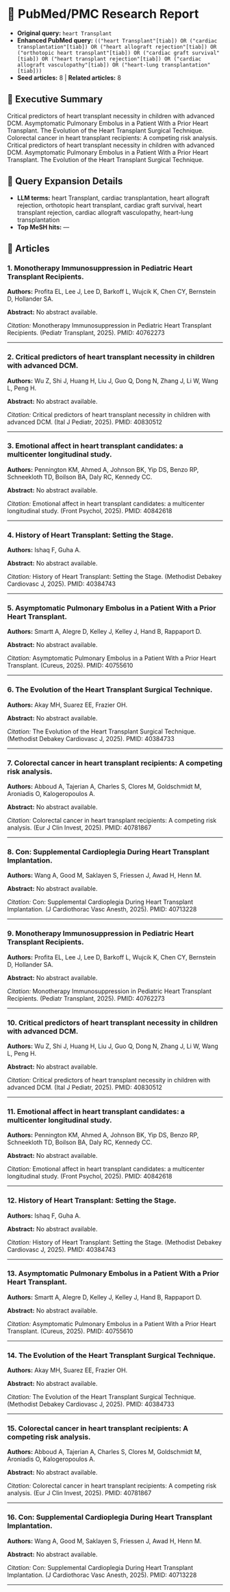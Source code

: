 # 🧠 PubMed/PMC Research Report
- **Original query:** `heart Transplant`
- **Enhanced PubMed query:** `(("heart Transplant"[tiab]) OR ("cardiac transplantation"[tiab]) OR ("heart allograft rejection"[tiab]) OR ("orthotopic heart transplant"[tiab]) OR ("cardiac graft survival"[tiab]) OR ("heart transplant rejection"[tiab]) OR ("cardiac allograft vasculopathy"[tiab]) OR ("heart-lung transplantation"[tiab]))`
- **Seed articles:** 8 | **Related articles:** 8

## 📌 Executive Summary
Critical predictors of heart transplant necessity in children with advanced DCM. Asymptomatic Pulmonary Embolus in a Patient With a Prior Heart Transplant. The Evolution of the Heart Transplant Surgical Technique. Colorectal cancer in heart transplant recipients: A competing risk analysis. Critical predictors of heart transplant necessity in children with advanced DCM. Asymptomatic Pulmonary Embolus in a Patient With a Prior Heart Transplant. The Evolution of the Heart Transplant Surgical Technique.

## 🔎 Query Expansion Details
- **LLM terms:** heart Transplant, cardiac transplantation, heart allograft rejection, orthotopic heart transplant, cardiac graft survival, heart transplant rejection, cardiac allograft vasculopathy, heart-lung transplantation
- **Top MeSH hits:** —

## 📄 Articles
### 1. Monotherapy Immunosuppression in Pediatric Heart Transplant Recipients.
**Authors:** Profita EL, Lee J, Lee D, Barkoff L, Wujcik K, Chen CY, Bernstein D, Hollander SA.

**Abstract:** No abstract available.

*Citation:* Monotherapy Immunosuppression in Pediatric Heart Transplant Recipients. (Pediatr Transplant, 2025). PMID: 40762273

---
### 2. Critical predictors of heart transplant necessity in children with advanced DCM.
**Authors:** Wu Z, Shi J, Huang H, Liu J, Guo Q, Dong N, Zhang J, Li W, Wang L, Peng H.

**Abstract:** No abstract available.

*Citation:* Critical predictors of heart transplant necessity in children with advanced DCM. (Ital J Pediatr, 2025). PMID: 40830512

---
### 3. Emotional affect in heart transplant candidates: a multicenter longitudinal study.
**Authors:** Pennington KM, Ahmed A, Johnson BK, Yip DS, Benzo RP, Schneekloth TD, Boilson BA, Daly RC, Kennedy CC.

**Abstract:** No abstract available.

*Citation:* Emotional affect in heart transplant candidates: a multicenter longitudinal study. (Front Psychol, 2025). PMID: 40842618

---
### 4. History of Heart Transplant: Setting the Stage.
**Authors:** Ishaq F, Guha A.

**Abstract:** No abstract available.

*Citation:* History of Heart Transplant: Setting the Stage. (Methodist Debakey Cardiovasc J, 2025). PMID: 40384743

---
### 5. Asymptomatic Pulmonary Embolus in a Patient With a Prior Heart Transplant.
**Authors:** Smartt A, Alegre D, Kelley J, Kelley J, Hand B, Rappaport D.

**Abstract:** No abstract available.

*Citation:* Asymptomatic Pulmonary Embolus in a Patient With a Prior Heart Transplant. (Cureus, 2025). PMID: 40755610

---
### 6. The Evolution of the Heart Transplant Surgical Technique.
**Authors:** Akay MH, Suarez EE, Frazier OH.

**Abstract:** No abstract available.

*Citation:* The Evolution of the Heart Transplant Surgical Technique. (Methodist Debakey Cardiovasc J, 2025). PMID: 40384733

---
### 7. Colorectal cancer in heart transplant recipients: A competing risk analysis.
**Authors:** Abboud A, Tajerian A, Charles S, Clores M, Goldschmidt M, Aroniadis O, Kalogeropoulos A.

**Abstract:** No abstract available.

*Citation:* Colorectal cancer in heart transplant recipients: A competing risk analysis. (Eur J Clin Invest, 2025). PMID: 40781867

---
### 8. Con: Supplemental Cardioplegia During Heart Transplant Implantation.
**Authors:** Wang A, Good M, Saklayen S, Friessen J, Awad H, Henn M.

**Abstract:** No abstract available.

*Citation:* Con: Supplemental Cardioplegia During Heart Transplant Implantation. (J Cardiothorac Vasc Anesth, 2025). PMID: 40713228

---
### 9. Monotherapy Immunosuppression in Pediatric Heart Transplant Recipients.
**Authors:** Profita EL, Lee J, Lee D, Barkoff L, Wujcik K, Chen CY, Bernstein D, Hollander SA.

**Abstract:** No abstract available.

*Citation:* Monotherapy Immunosuppression in Pediatric Heart Transplant Recipients. (Pediatr Transplant, 2025). PMID: 40762273

---
### 10. Critical predictors of heart transplant necessity in children with advanced DCM.
**Authors:** Wu Z, Shi J, Huang H, Liu J, Guo Q, Dong N, Zhang J, Li W, Wang L, Peng H.

**Abstract:** No abstract available.

*Citation:* Critical predictors of heart transplant necessity in children with advanced DCM. (Ital J Pediatr, 2025). PMID: 40830512

---
### 11. Emotional affect in heart transplant candidates: a multicenter longitudinal study.
**Authors:** Pennington KM, Ahmed A, Johnson BK, Yip DS, Benzo RP, Schneekloth TD, Boilson BA, Daly RC, Kennedy CC.

**Abstract:** No abstract available.

*Citation:* Emotional affect in heart transplant candidates: a multicenter longitudinal study. (Front Psychol, 2025). PMID: 40842618

---
### 12. History of Heart Transplant: Setting the Stage.
**Authors:** Ishaq F, Guha A.

**Abstract:** No abstract available.

*Citation:* History of Heart Transplant: Setting the Stage. (Methodist Debakey Cardiovasc J, 2025). PMID: 40384743

---
### 13. Asymptomatic Pulmonary Embolus in a Patient With a Prior Heart Transplant.
**Authors:** Smartt A, Alegre D, Kelley J, Kelley J, Hand B, Rappaport D.

**Abstract:** No abstract available.

*Citation:* Asymptomatic Pulmonary Embolus in a Patient With a Prior Heart Transplant. (Cureus, 2025). PMID: 40755610

---
### 14. The Evolution of the Heart Transplant Surgical Technique.
**Authors:** Akay MH, Suarez EE, Frazier OH.

**Abstract:** No abstract available.

*Citation:* The Evolution of the Heart Transplant Surgical Technique. (Methodist Debakey Cardiovasc J, 2025). PMID: 40384733

---
### 15. Colorectal cancer in heart transplant recipients: A competing risk analysis.
**Authors:** Abboud A, Tajerian A, Charles S, Clores M, Goldschmidt M, Aroniadis O, Kalogeropoulos A.

**Abstract:** No abstract available.

*Citation:* Colorectal cancer in heart transplant recipients: A competing risk analysis. (Eur J Clin Invest, 2025). PMID: 40781867

---
### 16. Con: Supplemental Cardioplegia During Heart Transplant Implantation.
**Authors:** Wang A, Good M, Saklayen S, Friessen J, Awad H, Henn M.

**Abstract:** No abstract available.

*Citation:* Con: Supplemental Cardioplegia During Heart Transplant Implantation. (J Cardiothorac Vasc Anesth, 2025). PMID: 40713228

---